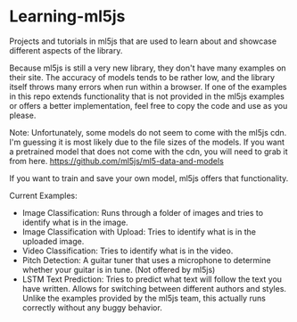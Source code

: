 # Learning-ml5js
Projects and tutorials in ml5js that are used to learn about and showcase different aspects of the library.

Because ml5js is still a very new library, they don't have many examples on their site. The accuracy of models tends to be rather low, and the library itself throws many errors when run within a browser.
If one of the examples in this repo extends functionality that is not provided in the ml5js examples or offers a better implementation, feel free to copy the code and use as you please.

Note: Unfortunately, some models do not seem to come with the ml5js cdn. I'm guessing it is most likely due to the file sizes of the models. If you want a pretrained model that does not come with the cdn, you will need to grab it from here. https://github.com/ml5js/ml5-data-and-models

If you want to train and save your own model, ml5js offers that functionality.

Current Examples:
* Image Classification: Runs through a folder of images and tries to identify what  is in the image.
* Image Classification with Upload: Tries to identify what is in the uploaded image.
* Video Classification: Tries to identify what is in the video.
* Pitch Detection: A guitar tuner that uses a microphone to determine whether your guitar is in tune. (Not offered by ml5js)
* LSTM Text Prediction: Tries to predict what text will follow the text you have written. Allows for switching between different authors and styles. Unlike the examples provided by the ml5js team, this actually runs correctly without any buggy behavior.
